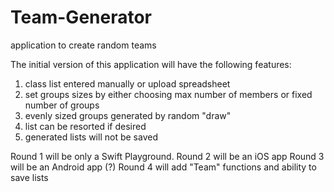 # Team-Generator
application to create random teams

The initial version of this application will have the following features:
1. class list entered manually or upload spreadsheet
2. set groups sizes by either choosing max number of members or fixed number of groups
3. evenly sized groups generated by random "draw"
4. list can be resorted if desired
5. generated lists will not be saved

Round 1 will be only a Swift Playground.
Round 2 will be an iOS app
Round 3 will be an Android app (?)
Round 4 will add "Team" functions and ability to save lists
